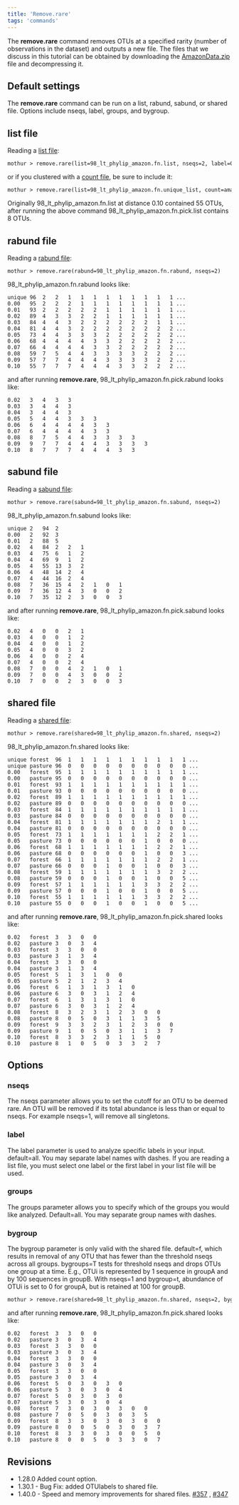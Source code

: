 ```yaml
---
title: 'Remove.rare'
tags: 'commands'
---
```

The **remove.rare** command removes OTUs at a
specified rarity (number of observations in the dataset) and outputs a
new file. The files that we discuss in this tutorial can be obtained by
downloading the [AmazonData.zip](https://mothur.s3.us-east-2.amazonaws.com/wiki/amazondata.zip) file
and decompressing it.


## Default settings

The **remove.rare** command can be run on a list,
rabund, sabund, or shared file. Options include nseqs, label, groups,
and bygroup.

## list file

Reading a [ list file](list_file):

    mothur > remove.rare(list=98_lt_phylip_amazon.fn.list, nseqs=2, label=0.10)

or if you clustered with a [ count file](Count_File), be sure
to include it:

    mothur > remove.rare(list=98_lt_phylip_amazon.fn.unique_list, count=amazon.count_table, nseqs=2, label=0.10)

Originally 98\_lt\_phylip\_amazon.fn.list at distance 0.10 contained 55
OTUs, after running the above command
98\_lt\_phylip\_amazon.fn.pick.list contains 8 OTUs.

## rabund file

Reading a [ rabund file](rabund_file):

    mothur > remove.rare(rabund=98_lt_phylip_amazon.fn.rabund, nseqs=2)

98\_lt\_phylip\_amazon.fn.rabund looks like:

    unique 96  2   2   1   1   1   1   1   1   1   1   1 ...   
    0.00   95  2   2   2   1   1   1   1   1   1   1   1 ...
    0.01   93  2   2   2   2   2   1   1   1   1   1   1 ...
    0.02   89  4   3   3   2   2   1   1   1   1   1   1 ...
    0.03   84  4   4   3   2   2   2   2   2   2   1   1 ...
    0.04   81  4   4   3   2   2   2   2   2   2   2   2 ...
    0.05   73  4   4   3   3   3   2   2   2   2   2   2 ...
    0.06   68  4   4   4   4   3   3   2   2   2   2   2 ...   
    0.07   66  4   4   4   4   3   3   2   2   2   2   2 ...
    0.08   59  7   5   4   4   3   3   3   3   2   2   2 ...
    0.09   57  7   7   4   4   4   3   3   3   3   2   2 ...
    0.10   55  7   7   7   4   4   4   3   3   2   2   2 ...

and after running **remove.rare**,
98\_lt\_phylip\_amazon.fn.pick.rabund looks like:

    0.02   3   4   3   3   
    0.03   3   4   4   3   
    0.04   3   4   4   3   
    0.05   5   4   4   3   3   3   
    0.06   6   4   4   4   4   3   3   
    0.07   6   4   4   4   4   3   3   
    0.08   8   7   5   4   4   3   3   3   3   
    0.09   9   7   7   4   4   4   3   3   3   3   
    0.10   8   7   7   7   4   4   4   3   3   

## sabund file

Reading a [ sabund file](sabund_file):

    mothur > remove.rare(sabund=98_lt_phylip_amazon.fn.sabund, nseqs=2)

98\_lt\_phylip\_amazon.fn.sabund looks like:

    unique 2   94  2   
    0.00   2   92  3   
    0.01   2   88  5   
    0.02   4   84  2   2   1   
    0.03   4   75  6   1   2   
    0.04   4   69  9   1   2   
    0.05   4   55  13  3   2   
    0.06   4   48  14  2   4   
    0.07   4   44  16  2   4   
    0.08   7   36  15  4   2   1   0   1   
    0.09   7   36  12  4   3   0   0   2   
    0.10   7   35  12  2   3   0   0   3

and after running **remove.rare**,
98\_lt\_phylip\_amazon.fn.pick.sabund looks like:

    0.02   4   0   0   2   1   
    0.03   4   0   0   1   2   
    0.04   4   0   0   1   2   
    0.05   4   0   0   3   2   
    0.06   4   0   0   2   4   
    0.07   4   0   0   2   4   
    0.08   7   0   0   4   2   1   0   1   
    0.09   7   0   0   4   3   0   0   2   
    0.10   7   0   0   2   3   0   0   3

## shared file

Reading a [ shared file](shared_file):

    mothur > remove.rare(shared=98_lt_phylip_amazon.fn.shared, nseqs=2)

98\_lt\_phylip\_amazon.fn.shared looks like:

    unique forest  96  1   1   1   1   1   1   1   1   1   1 ...
    unique pasture 96  0   0   0   0   0   0   0   0   0   0 ...
    0.00   forest  95  1   1   1   1   1   1   1   1   1   1 ...   
    0.00   pasture 95  0   0   0   0   0   0   0   0   0   0 ...   
    0.01   forest  93  1   1   1   1   1   1   1   1   1   1 ...
    0.01   pasture 93  0   0   0   0   0   0   0   0   0   0 ...
    0.02   forest  89  1   1   1   1   1   1   1   1   1   1 ...
    0.02   pasture 89  0   0   0   0   0   0   0   0   0   0 ...
    0.03   forest  84  1   1   1   1   1   1   1   1   1   1 ...
    0.03   pasture 84  0   0   0   0   0   0   0   0   0   0 ...
    0.04   forest  81  1   1   1   1   1   1   1   2   1   1 ...   
    0.04   pasture 81  0   0   0   0   0   0   0   0   0   0 ...   
    0.05   forest  73  1   1   1   1   1   1   1   2   2   1 ...
    0.05   pasture 73  0   0   0   0   0   0   1   0   0   0 ...
    0.06   forest  68  1   1   1   1   1   1   1   2   2   1 ...
    0.06   pasture 68  0   0   0   0   0   0   1   0   0   3 ...
    0.07   forest  66  1   1   1   1   1   1   1   2   2   1 ...
    0.07   pasture 66  0   0   0   1   0   0   1   0   0   3 ...
    0.08   forest  59  1   1   1   1   1   1   1   3   2   2 ...
    0.08   pasture 59  0   0   0   1   0   0   1   0   0   5 ...
    0.09   forest  57  1   1   1   1   1   1   3   3   2   2 ...
    0.09   pasture 57  0   0   0   1   0   0   1   0   0   5 ...
    0.10   forest  55  1   1   1   1   1   1   3   3   2   2 ...
    0.10   pasture 55  0   0   0   1   0   0   1   0   0   5 ...

and after running **remove.rare**,
98\_lt\_phylip\_amazon.fn.pick.shared looks like:

    0.02   forest  3   3   0   0   
    0.02   pasture 3   0   3   4   
    0.03   forest  3   3   0   0   
    0.03   pasture 3   1   3   4   
    0.04   forest  3   3   0   0   
    0.04   pasture 3   1   3   4   
    0.05   forest  5   1   3   1   0   0   
    0.05   pasture 5   2   1   2   3   4   
    0.06   forest  6   1   3   1   3   1   0   
    0.06   pasture 6   3   0   3   1   2   4   
    0.07   forest  6   1   3   1   3   1   0   
    0.07   pasture 6   3   0   3   1   2   4   
    0.08   forest  8   3   2   3   1   2   3   0   0   
    0.08   pasture 8   0   5   0   3   1   1   3   5   
    0.09   forest  9   3   3   2   3   1   2   3   0   0   
    0.09   pasture 9   1   0   5   0   3   1   1   3   7   
    0.10   forest  8   3   3   2   3   1   1   5   0   
    0.10   pasture 8   1   0   5   0   3   3   2   7

## Options

### nseqs

The nseqs parameter allows you to set the cutoff for an OTU to be deemed
rare. An OTU will be removed if its total abundance is less than or
equal to nseqs. For example nseqs=1, will remove all singletons.

### label

The label parameter is used to analyze specific labels in your input.
default=all. You may separate label names with dashes. If you are
reading a list file, you must select one label or the first label in
your list file will be used.

### groups

The groups parameter allows you to specify which of the groups you would
like analyzed. Default=all. You may separate group names with dashes.

### bygroup

The bygroup parameter is only valid with the shared file. default=f,
which results in removal of any OTU that has fewer than the threshold
nseqs across all groups. bygroups=T tests for threshold nseqs and drops
OTUs one group at a time. E.g., OTUi is represented by 1 sequence in
groupA and by 100 sequences in groupB. With nseqs=1 and bygroup=t,
abundance of OTUi is set to 0 for groupA, but is retained at 100 for
groupB.

    mothur > remove.rare(shared=98_lt_phylip_amazon.fn.shared, nseqs=2, bygroup=t)

and after running **remove.rare**,
98\_lt\_phylip\_amazon.fn.pick.shared looks like:

    0.02   forest  3   3   0   0   
    0.02   pasture 3   0   3   4   
    0.03   forest  3   3   0   0   
    0.03   pasture 3   0   3   4   
    0.04   forest  3   3   0   0   
    0.04   pasture 3   0   3   4   
    0.05   forest  3   3   0   0   
    0.05   pasture 3   0   3   4   
    0.06   forest  5   0   3   0   3   0   
    0.06   pasture 5   3   0   3   0   4   
    0.07   forest  5   0   3   0   3   0   
    0.07   pasture 5   3   0   3   0   4   
    0.08   forest  7   3   0   3   0   3   0   0   
    0.08   pasture 7   0   5   0   3   0   3   5   
    0.09   forest  8   3   3   0   3   0   3   0   0   
    0.09   pasture 8   0   0   5   0   3   0   3   7   
    0.10   forest  8   3   3   0   3   0   0   5   0   
    0.10   pasture 8   0   0   5   0   3   3   0   7

## Revisions

-   1.28.0 Added count option.
-   1.30.1 - Bug Fix: added OTUlabels to shared file.
-   1.40.0 - Speed and memory improvements for shared files.
    [\#357](https://github.com/mothur/mothur/issues/357) ,
    [\#347](https://github.com/mothur/mothur/issues/347)


